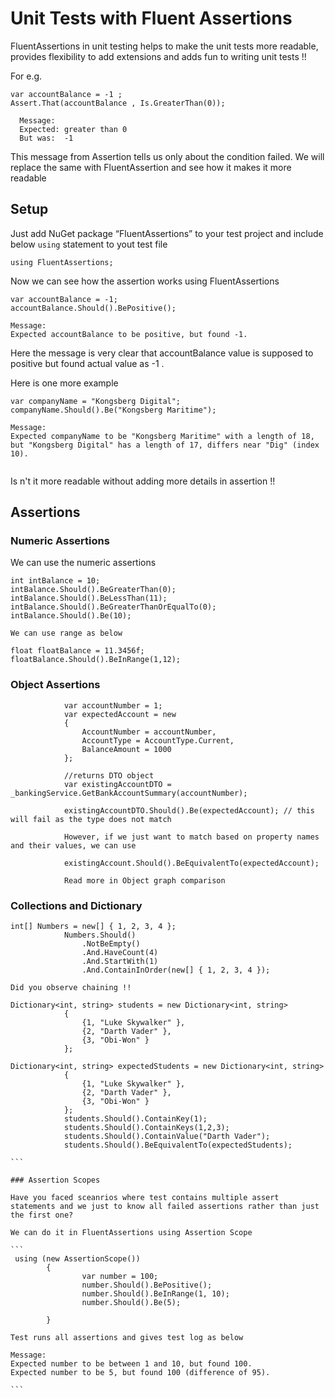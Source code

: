 # Unit Tests with Fluent Assertions

FluentAssertions in unit testing helps to make the unit tests more readable, provides flexibility to add extensions and adds fun to writing unit tests  !!

For e.g.

````
var accountBalance = -1 ;
Assert.That(accountBalance , Is.GreaterThan(0));

  Message: 
  Expected: greater than 0
  But was:  -1
````
This message from Assertion tells us only about the condition failed. We will replace the same with FluentAssertion and see how it makes it more readable

## Setup

Just add NuGet package “FluentAssertions” to your test project and include below ```using``` statement to yout test file

```
using FluentAssertions;

```

Now we can see how the assertion works using FluentAssertions

````
var accountBalance = -1;
accountBalance.Should().BePositive();

Message: 
Expected accountBalance to be positive, but found -1.
````
Here the message is very clear that accountBalance value is supposed to positive but found actual value as -1 . 

Here is one more example 

```
var companyName = "Kongsberg Digital";
companyName.Should().Be("Kongsberg Maritime");

Message: 
Expected companyName to be "Kongsberg Maritime" with a length of 18, but "Kongsberg Digital" has a length of 17, differs near "Dig" (index 10).


```

Is n't it more readable without adding more details in assertion !!

## Assertions

### Numeric Assertions
We can use the numeric assertions 

```
int intBalance = 10;
intBalance.Should().BeGreaterThan(0);
intBalance.Should().BeLessThan(11);
intBalance.Should().BeGreaterThanOrEqualTo(0);
intBalance.Should().Be(10);

We can use range as below 

float floatBalance = 11.3456f;
floatBalance.Should().BeInRange(1,12);

```

### Object Assertions

```
            var accountNumber = 1;
            var expectedAccount = new
            {
                AccountNumber = accountNumber,
                AccountType = AccountType.Current,
                BalanceAmount = 1000
            };

            //returns DTO object 
            var existingAccountDTO = _bankingService.GetBankAccountSummary(accountNumber);

            existingAccountDTO.Should().Be(expectedAccount); // this will fail as the type does not match

            However, if we just want to match based on property names and their values, we can use 

            existingAccount.Should().BeEquivalentTo(expectedAccount);

            Read more in Object graph comparison 
```

### Collections and Dictionary

```
int[] Numbers = new[] { 1, 2, 3, 4 };
            Numbers.Should()
                .NotBeEmpty()
                .And.HaveCount(4)
                .And.StartWith(1)
                .And.ContainInOrder(new[] { 1, 2, 3, 4 });

Did you observe chaining !! 
```

````
Dictionary<int, string> students = new Dictionary<int, string>
            {
                {1, "Luke Skywalker" },
                {2, "Darth Vader" },
                {3, "Obi-Won" }
            };

Dictionary<int, string> expectedStudents = new Dictionary<int, string>
            {
                {1, "Luke Skywalker" },
                {2, "Darth Vader" },
                {3, "Obi-Won" }
            };
            students.Should().ContainKey(1);
            students.Should().ContainKeys(1,2,3);
            students.Should().ContainValue("Darth Vader");
            students.Should().BeEquivalentTo(expectedStudents);

```

### Assertion Scopes

Have you faced sceanrios where test contains multiple assert statements and we just to know all failed assertions rather than just the first one?

We can do it in FluentAssertions using Assertion Scope

```
 using (new AssertionScope())
        {
                var number = 100;
                number.Should().BePositive();
                number.Should().BeInRange(1, 10);
                number.Should().Be(5);

        }

Test runs all assertions and gives test log as below  

Message: 
Expected number to be between 1 and 10, but found 100.
Expected number to be 5, but found 100 (difference of 95).

```
